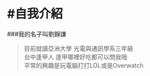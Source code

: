 #自我介紹
=========
###我的名子叫劉錚謙
>目前就讀亞洲大學 光電與通訊學系三年級 <br />
>台中逢甲人 逢甲哪裡好吃都可以問我哦 <br />
>平常的興趣是玩電腦打打LOL或是Overwatch <br />
